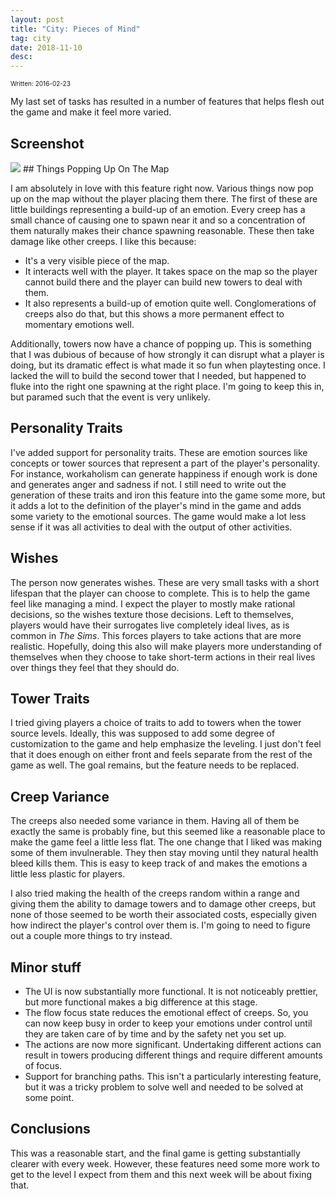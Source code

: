 ```yaml
---
layout: post
title: "City: Pieces of Mind"
tag: city
date: 2018-11-10
desc: 
---
```


<p style="font-size:10px">Written: 2016-02-23


My last set of tasks has resulted in a number of features that helps flesh out the game and make it feel more varied.

## Screenshot
<img src="/blogImages/SS_2016-02-23_01.png" />
## Things Popping Up On The Map

I am absolutely in love with this feature right now. Various things now pop up on the map without the player placing them there. The first of these are little buildings representing a build-up of an emotion. Every creep has a small chance of causing one to spawn near it and so a concentration of them naturally makes their chance spawning reasonable. These then take damage like other creeps. I like this because:
- It's a very visible piece of the map.
    <li>It interacts well with the player. It takes space on the map so the player cannot build there and the player can build new towers to deal with them.
- It also represents a build-up of emotion quite well. Conglomerations of creeps also do that, but this shows a more permanent effect to momentary emotions well.



Additionally, towers now have a chance of popping up. This is something that I was dubious of because of how strongly it can disrupt what a player is doing, but its dramatic effect is what made it so fun when playtesting once. I lacked the will to build the second tower that I needed, but happened to fluke into the right one spawning at the right place. I'm going to keep this in, but paramed such that the event is very unlikely.

## Personality Traits

I've added support for personality traits. These are emotion sources like concepts or tower sources that represent a part of the player's personality. For instance, workaholism can generate happiness if enough work is done and generates anger and sadness if not. I still need to write out the generation of these traits and iron this feature into the game some more, but it adds a lot to the definition of the player's mind in the game and adds some variety to the emotional sources. The game would make a lot less sense if it was all activities to deal with the output of other activities.

## Wishes

The person now generates wishes. These are very small tasks with a short lifespan that the player can choose to complete. This is to help the game feel like managing a mind. I expect the player to mostly make rational decisions, so the wishes texture those decisions. Left to themselves, players would have their surrogates live completely ideal lives, as is common in *The Sims*. This forces players to take actions that are more realistic. Hopefully, doing this also will make players more understanding of themselves when they choose to take short-term actions in their real lives over things they feel that they should do.

## Tower Traits

I tried giving players a choice of traits to add to towers when the tower source levels. Ideally, this was supposed to add some degree of customization to the game and help emphasize the leveling. I just don't feel that it does enough on either front and feels separate from the rest of the game as well. The goal remains, but the feature needs to be replaced.

## Creep Variance

The creeps also needed some variance in them. Having all of them be exactly the same is probably fine, but this seemed like a reasonable place to make the game feel a little less flat. The one change that I liked was making some of them invulnerable. They then stay moving until they natural health bleed kills them. This is easy to keep track of and makes the emotions a little less plastic for players.


I also tried making the health of the creeps random within a range and giving them the ability to damage towers and to damage other creeps, but none of those seemed to be worth their associated costs, especially given how indirect the player's control over them is. I'm going to need to figure out a couple more things to try instead.

## Minor stuff
- The UI is now substantially more functional. It is not noticeably prettier, but more functional makes a big difference at this stage.
- The flow focus state reduces the emotional effect of creeps. So, you can now keep busy in order to keep your emotions under control until they are taken care of by time and by the safety net you set up.
- The actions are now more significant. Undertaking different actions can result in towers producing different things and require different amounts of focus.
- Support for branching paths. This isn't a particularly interesting feature, but it was a tricky problem to solve well and needed to be solved at some point.

## Conclusions

This was a reasonable start, and the final game is getting substantially clearer with every week. However, these features need some more work to get to the level I expect from them and this next week will be about fixing that.

